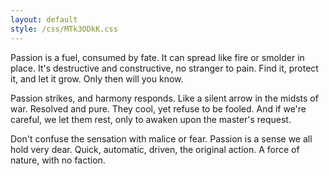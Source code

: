 ```yaml
---
layout: default
style: /css/MTk3ODkK.css
---
```


Passion is a fuel, consumed by fate. It can spread like fire or smolder in place. It's destructive and constructive, no stranger to pain. Find it, protect it, and let it grow. Only then will you know.

Passion strikes, and harmony responds. Like a silent arrow in the midsts of war. Resolved and pure. They cool, yet refuse to be fooled. And if we're careful, we let them rest, only to awaken upon the master's request.

Don't confuse the sensation with malice or fear. Passion is a sense we all hold very dear. Quick, automatic, driven, the original action. A force of nature, with no faction.
